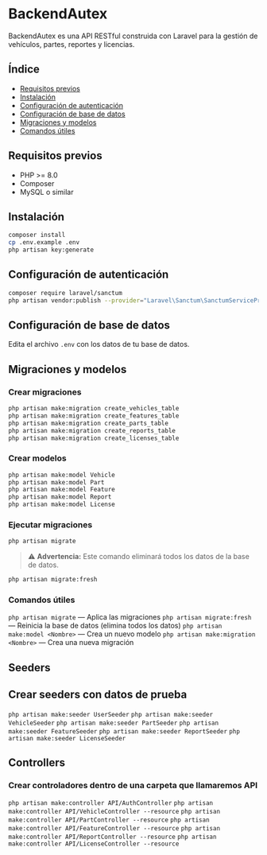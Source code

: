 
# BackendAutex

BackendAutex es una API RESTful construida con Laravel para la gestión de vehículos, partes, reportes y licencias.

## Índice

- [Requisitos previos](#requisitos-previos)
- [Instalación](#instalación)
- [Configuración de autenticación](#configuración-de-autenticación)
- [Configuración de base de datos](#configuración-de-base-de-datos)
- [Migraciones y modelos](#migraciones-y-modelos)
- [Comandos útiles](#comandos-útiles)

## Requisitos previos

- PHP >= 8.0
- Composer
- MySQL o similar

## Instalación

```bash
composer install
cp .env.example .env
php artisan key:generate
```


## Configuración de autenticación
```bash
composer require laravel/sanctum 
php artisan vendor:publish --provider="Laravel\Sanctum\SanctumServiceProvider"
```


## Configuración de base de datos
Edita el archivo `.env` con los datos de tu base de datos.


## Migraciones y modelos

### Crear migraciones

```bash
php artisan make:migration create_vehicles_table
php artisan make:migration create_features_table
php artisan make:migration create_parts_table
php artisan make:migration create_reports_table
php artisan make:migration create_licenses_table
```

### Crear modelos
```bash
php artisan make:model Vehicle
php artisan make:model Part
php artisan make:model Feature
php artisan make:model Report
php artisan make:model License
```
### Ejecutar migraciones
```bash
php artisan migrate 
```
> ⚠️ **Advertencia:** Este comando eliminará todos los datos de la base de datos.

```bash
php artisan migrate:fresh
``` 
### Comandos útiles
`php artisan migrate` — Aplica las migraciones
`php artisan migrate:fresh` — Reinicia la base de datos (elimina todos los datos)
`php artisan make:model <Nombre>` — Crea un nuevo modelo
`php artisan make:migration <Nombre>` — Crea una nueva migración

## Seeders
## Crear seeders con datos de prueba 
`php artisan make:seeder UserSeeder`
`php artisan make:seeder VehicleSeeder`
`php artisan make:seeder PartSeeder` 
`php artisan make:seeder FeatureSeeder`
`php artisan make:seeder ReportSeeder`
`php artisan make:seeder LicenseSeeder`

## Controllers
### Crear controladores dentro de una carpeta que llamaremos API
`php artisan make:controller API/AuthController`
`php artisan make:controller API/VehicleController --resource`
`php artisan make:controller API/PartController --resource`
`php artisan make:controller API/FeatureController --resource`
`php artisan make:controller API/ReportController --resource`
`php artisan make:controller API/LicenseController --resource`

